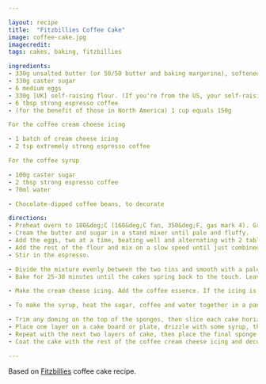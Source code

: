 ```yaml
---

layout: recipe
title:  "Fitzbillies Coffee Cake"
image: coffee-cake.jpg
imagecredit: 
tags: cakes, baking, fitzbillies

ingredients:
- 330g unsalted butter (or 50/50 butter and baking margerine), softened, plus extra for greasing
- 330g caster sugar
- 6 medium eggs
- 330g [UK] self-raising flour. (If you're from the US, your self-raising flour has added salt so instead use the same quantity of all-purpose flour and add a generous 2 tsp of baking powder)
- 6 tbsp strong espresso coffee
- (for the benefit of those in North America) 1 cup equals 150g 

For the coffee cream cheese icing

- 1 batch of cream cheese icing
- 2 tsp extremely strong espresso coffee

For the coffee syrup

- 100g caster sugar
- 2 tbsp strong espresso coffee
- 70ml water

- Chocolate-dipped coffee beans, to decorate

directions:
- Preheat overn to 180&deg;C (160&deg;C fan, 350&deg;F, gas mark 4). Grease and line the bases of two deep 18cm sandwich or cake tins.
- Cream the butter and sugar in a stand mixer until pale and fluffy. 
- Add the eggs, two at a time, beating well and alternating with 2 tablespoons of the flour before adding the next two eggs. Scrape the bowl down after each flour addition.
- Add the rest of the flour and mix on a slow speed until just combined. 
- Stir in the espresso.

- Divide the mixture evenly between the two tins and smooth with a palette knife - you can weigh them to check that you have the same amount in each. 
- Bake for 25-30 minutes until the cakes spring back to the touch. Leave in the tins to cool completely.

- Make the cream cheese icing. Add the coffee essence. If the icing is still a bit soft, chill it in the fridge for 1 hour.

- To make the syrup, heat the sugar, coffee and water together in a pan until the sugar is fully dissolved.

- Trim any doming on the top of the sponges, then slice each cake horizontally into two even layers.
- Place one layer on a cake board or plate, drizzle with some syrup, then spread with coffee cream cheese icing.
- Repeat with the next two layers of cake, then place the final sponge layer on top.
- Coat the cake with the rest of the coffee cream cheese icing and decorate with chocolate-dipped coffee beans.

---
```


Based on [Fitzbillies](https://www.fitzbillies.com) coffee cake recipe.